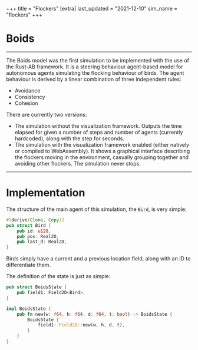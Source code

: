 +++
title = "Flockers"
[extra]
last_updated = "2021-12-10"
sim_name = "flockers"
+++

# Boids

---

The Boids model was the first simulation to be implemented with the use of the Rust-AB framework. It is a steering behaviour
agent-based model for autonomous agents simulating the flocking behaviour of birds. The agent behaviour is derived by a linear
combination of three independent rules:
- Avoidance
- Consistency
- Cohesion

There are currently two versions:

- The simulation without the visualization framework. Outputs the time elapsed for given a number of steps and number of
  agents (currently hardcoded), along with the step for seconds.
- The simulation with the visualization framework enabled (either natively or compiled to WebAssembly). It shows a
  graphical interface describing the flockers moving in the environment, casually grouping together and avoiding other
  flockers. The simulation never stops.
  
---

# Implementation

The structure of the main agent of this simulation, the `Bird`, is very simple:
```rs
#[derive(Clone, Copy)]
pub struct Bird {
    pub id: u128,
    pub pos: Real2D,
    pub last_d: Real2D,
}
```

Birds simply have a current and a previous location field, along with an ID to differentiate them.

The definition of the state is just as simple:
```rs
pub struct BoidsState {
    pub field1: Field2D<Bird>,
}

impl BoidsState {
    pub fn new(w: f64, h: f64, d: f64, t: bool) -> BoidsState {
        BoidsState {
            field1: Field2D::new(w, h, d, t),
        }
    }
}
```
